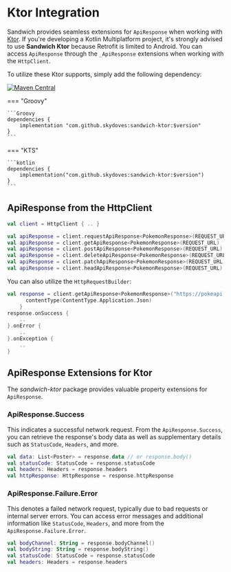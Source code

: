 # Ktor Integration

Sandwich provides seamless extensions for `ApiResponse` when working with [Ktor](https://github.com/ktorio/ktor). If you're developing a Kotlin Multiplatform project, it's strongly advised to use **Sandwich Ktor** because Retrofit is limited to Android. You can access `ApiResponse` through the `_ApiResponse` extensions when working with the `HttpClient`.

To utilize these Ktor supports, simply add the following dependency:

[![Maven Central](https://img.shields.io/maven-central/v/com.github.skydoves/sandwich.svg?label=Maven%20Central)](https://search.maven.org/search?q=g:%22com.github.skydoves%22%20AND%20a:%22sandwich%22)

=== "Groovy"

    ```Groovy
    dependencies {
        implementation "com.github.skydoves:sandwich-ktor:$version"
    }
    ```

=== "KTS"

    ```kotlin
    dependencies {
        implementation("com.github.skydoves:sandwich-ktor:$version")
    }
    ```

## ApiResponse from the HttpClient

```kotlin
val client = HttpClient { .. }

val apiResponse = client.requestApiResponse<PokemonResponse>(REQUEST_URL) 
val apiResponse = client.getApiResponse<PokemonResponse>(REQUEST_URL) 
val apiResponse = client.postApiResponse<PokemonResponse>(REQUEST_URL) 
val apiResponse = client.deleteApiResponse<PokemonResponse>(REQUEST_URL) 
val apiResponse = client.patchApiResponse<PokemonResponse>(REQUEST_URL) 
val apiResponse = client.headApiResponse<PokemonResponse>(REQUEST_URL) 
```

You can also utilize the `HttpRequestBuilder`:

```kotlin
val response = client.getApiResponse<PokemonResponse>("https://pokeapi.co/api/v2/pokemon") {
      contentType(ContentType.Application.Json)
    }
response.onSuccess {
    ..
}.onError {
    ..
}.onException {
    ..
}
```

## ApiResponse Extensions for Ktor

The *sandwich-ktor* package provides valuable property extensions for `ApiResponse`.

### ApiResponse.Success

This indicates a successful network request. From the `ApiResponse.Success`, you can retrieve the response's body data as well as supplementary details such as `StatusCode`, `Headers`, and more.

```kotlin
val data: List<Poster> = response.data // or response.body()
val statusCode: StatusCode = response.statusCode
val headers: Headers = response.headers
val httpResponse: HttpResponse = response.httpResponse
```

### ApiResponse.Failure.Error

This denotes a failed network request, typically due to bad requests or internal server errors. You can access error messages and additional information like `StatusCode`, `Headers`, and more from the `ApiResponse.Failure.Error`.

```kotlin
val bodyChannel: String = response.bodyChannel()
val bodyString: String = response.bodyString()
val statusCode: StatusCode = response.statusCode
val headers: Headers = response.headers
```
